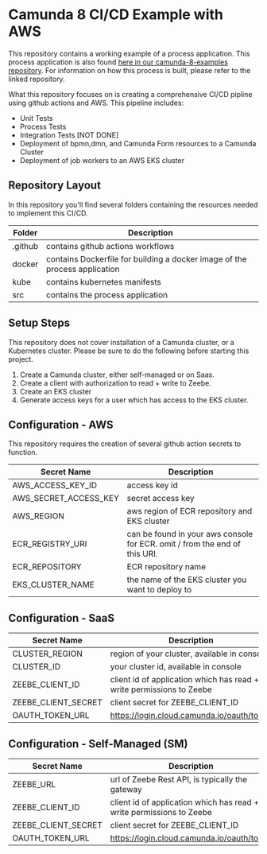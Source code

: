# Camunda 8 CI/CD Example with AWS
This repository contains a working example of a process application. This process application is also found [here in our camunda-8-examples repository](https://github.com/camunda-community-hub/camunda-8-examples/tree/main/payment-example-process-application). For information on how this process is built, please refer to the linked repository.

What this repository focuses on is creating a comprehensive CI/CD pipline using github actions and AWS. This pipeline includes:

* Unit Tests
* Process Tests
* Integration Tests [NOT DONE]
* Deployment of bpmn,dmn, and Camunda Form resources to a Camunda Cluster
* Deployment of job workers to an AWS EKS cluster

## Repository Layout
In this repository you'll find several folders containing the resources needed to implement this CI/CD.

| Folder | Description                                                                |
|--------|----------------------------------------------------------------------------|
| .github | contains github actions workflows                                          |
| docker | contains Dockerfile for building a docker image of the process application |
| kube | contains kubernetes manifests                                              |
| src   | contains the process application                                           |

## Setup Steps
This repository does not cover installation of a Camunda cluster, or a Kubernetes cluster. Please be sure to do the following before starting this project.
1. Create a Camunda cluster, either self-managed or on Saas.
2. Create a client with authorization to read + write to Zeebe.
3. Create an EKS cluster
4. Generate access keys for a user which has access to the EKS cluster.

## Configuration - AWS
This repository requires the creation of several github action secrets to function.

| Secret Name | Description   |
|-------------|---------------|
| AWS_ACCESS_KEY_ID | access key id |
| AWS_SECRET_ACCESS_KEY | secret access key | 
| AWS_REGION | aws region of ECR repository and EKS cluster |
| ECR_REGISTRY_URI | can be found in your aws console for ECR. omit /<repository-name> from the end of this URI. |
| ECR_REPOSITORY | ECR repository name |
| EKS_CLUSTER_NAME | the name of the EKS cluster you want to deploy to |

## Configuration - SaaS
| Secret Name         | Description                                                          |
|---------------------|----------------------------------------------------------------------|
| CLUSTER_REGION      | region of your cluster, available in console                         |
| CLUSTER_ID          | your cluster id, available in console                                |
| ZEEBE_CLIENT_ID     | client id of application which has read + write permissions to Zeebe |
| ZEEBE_CLIENT_SECRET | client secret for ZEEBE_CLIENT_ID                                    | 
| OAUTH_TOKEN_URL     | https://login.cloud.camunda.io/oauth/token                           | 

## Configuration - Self-Managed (SM)
| Secret Name         | Description                                                          |
|---------------------|----------------------------------------------------------------------|
| ZEEBE_URL           | url of Zeebe Rest API, is typically the gateway |
| ZEEBE_CLIENT_ID     | client id of application which has read + write permissions to Zeebe |
| ZEEBE_CLIENT_SECRET | client secret for ZEEBE_CLIENT_ID                                    | 
| OAUTH_TOKEN_URL     | https://login.cloud.camunda.io/oauth/token                           | 